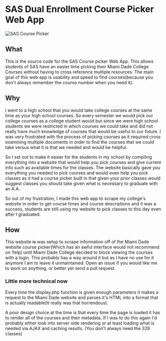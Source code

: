 # SAS Dual Enrollment Course Picker Web App

![SAS Course Picker](http://nickthesick.com/images/sasBig.jpg)


## What

This is the source code for the SAS Course picker Web App. This allows students of SAS have an easier time picking their Miami Dade College Courses without having to cross reference multiple resources. The main goal of this web app is usability and speed to find courses(because you don't always remember the course number when you need it).

## Why

I went to a high school that you would take college courses at the same time as your high school courses. So every semester we would pick our college courses as a college student would but since we were high school students we were restricted in which courses we could take and did not really have much knowledge of courses that would be useful to our future. I was very frustrated with the process of picking courses as it required cross examining multiple documents in order to find the courses that we could take versus what it is that we needed and would be helpful.

So I set out to make it easier for the students in my school by compiling everything into a website that would help you pick courses and give current info such as available times for the classes. The website basically gave you everything you needed to pick courses and would even help you pick classes as it had a course picker built in that given your prior classes would suggest classes you should take given what is necessary to graduate with an A.A. 

So out of my frustration, I made this web app to scrape my college's website in order to get course times and course descriptions and it was a success, students are still using my website to pick classes to this day even after I graduated.

## How

This website ~~is~~ was setup to scrape information off of the Miami Dade website course picker(Which has an awful interface would not recommend on Yelp) until Miami Dade College decided to block viewing the courses with a login. This probably has a way around it but as I have no use for it anymore I am to leave it unmaintained. Open an issue if you would like me to work on anything, or better yet send a pull request.

### Little more technical now

Every time the display.php function is given enough parameters it makes a request to the Miami Dade website and parses it's HTML into a format that is actually readable(It really was that horrendous). 

A poor design choice at the time is that every time the page is loaded it has to render all of the courses and their metadata. If I was to do this again I'd probably either look into server side rendering or at least loading what is needed via AJAX and caching results. (You don't always need the 328 classes)
